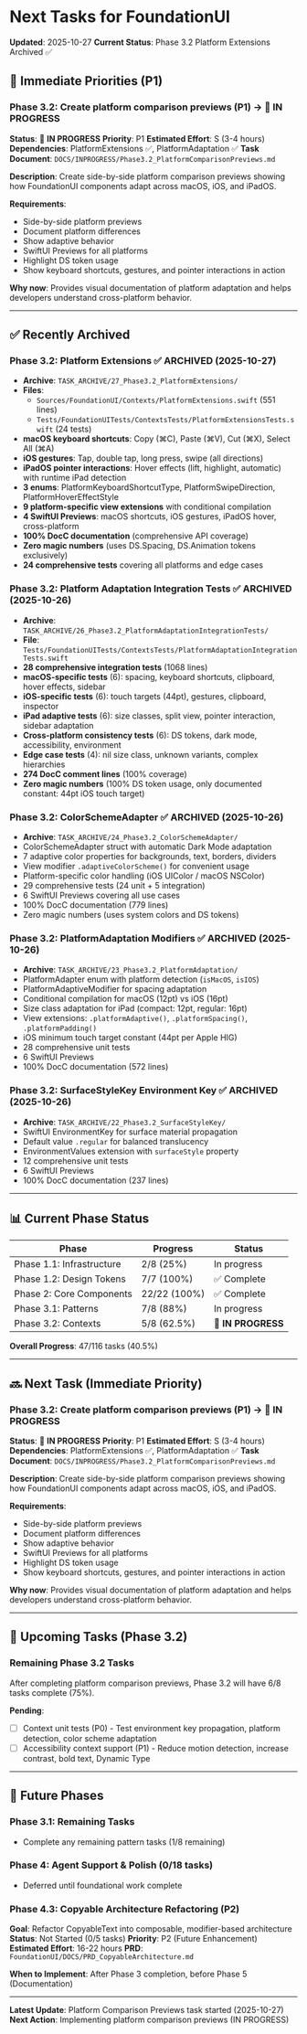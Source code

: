 # Next Tasks for FoundationUI

**Updated**: 2025-10-27
**Current Status**: Phase 3.2 Platform Extensions Archived ✅

## 🎯 Immediate Priorities (P1)

### Phase 3.2: Create platform comparison previews (P1) → 🚧 IN PROGRESS
**Status**: 🚧 **IN PROGRESS**
**Priority**: P1
**Estimated Effort**: S (3-4 hours)
**Dependencies**: PlatformExtensions ✅, PlatformAdaptation ✅
**Task Document**: `DOCS/INPROGRESS/Phase3.2_PlatformComparisonPreviews.md`

**Description**: Create side-by-side platform comparison previews showing how FoundationUI components adapt across macOS, iOS, and iPadOS.

**Requirements**:
- Side-by-side platform previews
- Document platform differences
- Show adaptive behavior
- SwiftUI Previews for all platforms
- Highlight DS token usage
- Show keyboard shortcuts, gestures, and pointer interactions in action

**Why now**: Provides visual documentation of platform adaptation and helps developers understand cross-platform behavior.

---

## ✅ Recently Archived

### Phase 3.2: Platform Extensions ✅ ARCHIVED (2025-10-27)
- **Archive**: `TASK_ARCHIVE/27_Phase3.2_PlatformExtensions/`
- **Files**:
  - `Sources/FoundationUI/Contexts/PlatformExtensions.swift` (551 lines)
  - `Tests/FoundationUITests/ContextsTests/PlatformExtensionsTests.swift` (24 tests)
- **macOS keyboard shortcuts**: Copy (⌘C), Paste (⌘V), Cut (⌘X), Select All (⌘A)
- **iOS gestures**: Tap, double tap, long press, swipe (all directions)
- **iPadOS pointer interactions**: Hover effects (lift, highlight, automatic) with runtime iPad detection
- **3 enums**: PlatformKeyboardShortcutType, PlatformSwipeDirection, PlatformHoverEffectStyle
- **9 platform-specific view extensions** with conditional compilation
- **4 SwiftUI Previews**: macOS shortcuts, iOS gestures, iPadOS hover, cross-platform
- **100% DocC documentation** (comprehensive API coverage)
- **Zero magic numbers** (uses DS.Spacing, DS.Animation tokens exclusively)
- **24 comprehensive tests** covering all platforms and edge cases

### Phase 3.2: Platform Adaptation Integration Tests ✅ ARCHIVED (2025-10-26)
- **Archive**: `TASK_ARCHIVE/26_Phase3.2_PlatformAdaptationIntegrationTests/`
- **File**: `Tests/FoundationUITests/ContextsTests/PlatformAdaptationIntegrationTests.swift`
- **28 comprehensive integration tests** (1068 lines)
- **macOS-specific tests** (6): spacing, keyboard shortcuts, clipboard, hover effects, sidebar
- **iOS-specific tests** (6): touch targets (44pt), gestures, clipboard, inspector
- **iPad adaptive tests** (6): size classes, split view, pointer interaction, sidebar adaptation
- **Cross-platform consistency tests** (6): DS tokens, dark mode, accessibility, environment
- **Edge case tests** (4): nil size class, unknown variants, complex hierarchies
- **274 DocC comment lines** (100% coverage)
- **Zero magic numbers** (100% DS token usage, only documented constant: 44pt iOS touch target)

### Phase 3.2: ColorSchemeAdapter ✅ ARCHIVED (2025-10-26)
- **Archive**: `TASK_ARCHIVE/24_Phase3.2_ColorSchemeAdapter/`
- ColorSchemeAdapter struct with automatic Dark Mode adaptation
- 7 adaptive color properties for backgrounds, text, borders, dividers
- View modifier `.adaptiveColorScheme()` for convenient usage
- Platform-specific color handling (iOS UIColor / macOS NSColor)
- 29 comprehensive tests (24 unit + 5 integration)
- 6 SwiftUI Previews covering all use cases
- 100% DocC documentation (779 lines)
- Zero magic numbers (uses system colors and DS tokens)

### Phase 3.2: PlatformAdaptation Modifiers ✅ ARCHIVED (2025-10-26)
- **Archive**: `TASK_ARCHIVE/23_Phase3.2_PlatformAdaptation/`
- PlatformAdapter enum with platform detection (`isMacOS`, `isIOS`)
- PlatformAdaptiveModifier for spacing adaptation
- Conditional compilation for macOS (12pt) vs iOS (16pt)
- Size class adaptation for iPad (compact: 12pt, regular: 16pt)
- View extensions: `.platformAdaptive()`, `.platformSpacing()`, `.platformPadding()`
- iOS minimum touch target constant (44pt per Apple HIG)
- 28 comprehensive unit tests
- 6 SwiftUI Previews
- 100% DocC documentation (572 lines)

### Phase 3.2: SurfaceStyleKey Environment Key ✅ ARCHIVED (2025-10-26)
- **Archive**: `TASK_ARCHIVE/22_Phase3.2_SurfaceStyleKey/`
- SwiftUI EnvironmentKey for surface material propagation
- Default value `.regular` for balanced translucency
- EnvironmentValues extension with `surfaceStyle` property
- 12 comprehensive unit tests
- 6 SwiftUI Previews
- 100% DocC documentation (237 lines)

---

## 📊 Current Phase Status

| Phase | Progress | Status |
|-------|----------|--------|
| Phase 1.1: Infrastructure | 2/8 (25%) | In progress |
| Phase 1.2: Design Tokens | 7/7 (100%) | ✅ Complete |
| Phase 2: Core Components | 22/22 (100%) | ✅ Complete |
| Phase 3.1: Patterns | 7/8 (88%) | In progress |
| Phase 3.2: Contexts | 5/8 (62.5%) | 🚧 **IN PROGRESS** |

**Overall Progress**: 47/116 tasks (40.5%)

---

## 🔜 Next Task (Immediate Priority)

### Phase 3.2: Create platform comparison previews (P1) → 🚧 IN PROGRESS
**Status**: 🚧 **IN PROGRESS**
**Priority**: P1
**Estimated Effort**: S (3-4 hours)
**Dependencies**: PlatformExtensions ✅, PlatformAdaptation ✅
**Task Document**: `DOCS/INPROGRESS/Phase3.2_PlatformComparisonPreviews.md`

**Description**: Create side-by-side platform comparison previews showing how FoundationUI components adapt across macOS, iOS, and iPadOS.

**Requirements**:
- Side-by-side platform previews
- Document platform differences
- Show adaptive behavior
- SwiftUI Previews for all platforms
- Highlight DS token usage
- Show keyboard shortcuts, gestures, and pointer interactions in action

**Why now**: Provides visual documentation of platform adaptation and helps developers understand cross-platform behavior.

---

## 🔭 Upcoming Tasks (Phase 3.2)

### Remaining Phase 3.2 Tasks
After completing platform comparison previews, Phase 3.2 will have 6/8 tasks complete (75%).

**Pending**:
- [ ] Context unit tests (P0) - Test environment key propagation, platform detection, color scheme adaptation
- [ ] Accessibility context support (P1) - Reduce motion detection, increase contrast, bold text, Dynamic Type

---

## 🔮 Future Phases

### Phase 3.1: Remaining Tasks
- Complete any remaining pattern tasks (1/8 remaining)

### Phase 4: Agent Support & Polish (0/18 tasks)
- Deferred until foundational work complete

### Phase 4.3: Copyable Architecture Refactoring (P2)
**Goal**: Refactor CopyableText into composable, modifier-based architecture
**Status**: Not Started (0/5 tasks)
**Priority**: P2 (Future Enhancement)
**Estimated Effort**: 16-22 hours
**PRD**: `FoundationUI/DOCS/PRD_CopyableArchitecture.md`

**When to Implement**: After Phase 3 completion, before Phase 5 (Documentation)

---

**Latest Update**: Platform Comparison Previews task started (2025-10-27)
**Next Action**: Implementing platform comparison previews (IN PROGRESS)
